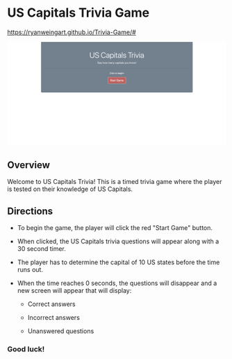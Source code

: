 # US Capitals Trivia Game

https://ryanweingart.github.io/Trivia-Game/#

![Image of game](https://github.com/ryanweingart/Trivia-Game/blob/master/assets/Screen%20Shot%202019-08-05%20at%207.31.20%20PM.png)

## Overview

Welcome to US Capitals Trivia! This is a timed trivia game where the player is tested on their knowledge of US Capitals.

## Directions

* To begin the game, the player will click the red "Start Game" button.

* When clicked, the US Capitals trivia questions will appear along with a 30 second timer.

* The player has to determine the capital of 10 US states before the time runs out.

* When the time reaches 0 seconds, the questions will disappear and a new screen will appear that will display:
  
  * Correct answers
  
  * Incorrect answers
  
  * Unanswered questions
  
### Good luck!

